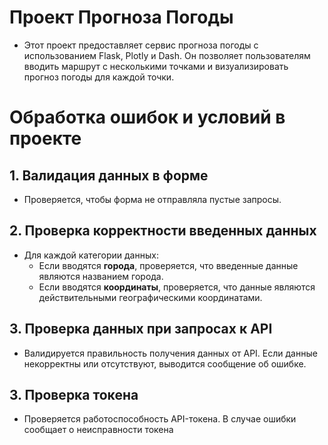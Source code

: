 # Проект Прогноза Погоды
- Этот проект предоставляет сервис прогноза погоды с использованием Flask, Plotly и Dash. Он позволяет пользователям вводить маршрут с несколькими точками и визуализировать прогноз погоды для каждой точки.


# Обработка ошибок и условий в проекте


## 1. Валидация данных в форме
- Проверяется, чтобы форма не отправляла пустые запросы.

## 2. Проверка корректности введенных данных
- Для каждой категории данных:
  - Если вводятся **города**, проверяется, что введенные данные являются названием города.
  - Если вводятся **координаты**, проверяется, что данные являются действительными географическими координатами.

## 3. Проверка данных при запросах к API
- Валидируется правильность получения данных от API. Если данные некорректны или отсутствуют, выводится сообщение об ошибке.

## 3. Проверка токена
- Проверяется работоспособность API-токена. В случае ошибки сообщает о неисправности токена

